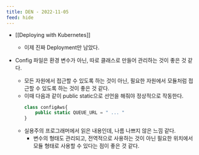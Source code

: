 ```yaml
---
title: DEN - 2022-11-05
feed: hide
---
```

- [[Deploying with Kubernetes]]
	- 이제 진짜 Deployment만 남았다.

- Config 파일은 환경 변수가 아닌, 따로 클래스로 만들어 관리하는 것이 좋은 것 같다.
	- 모든 자원에서 접근할 수 있도록 하는 것이 아닌, 필요한 자원에서 모듈처럼 접근할 수 있도록 하는 것이 좋은 것 같다.
	- 이때 다음과 같이 public static으로 선언을 해줘야 정상적으로 작동한다.
		``` ts
		class configAws{
			public static QUEUE_URL = " ... "
		}
		```
	- 실용주의 프로그래머에서 읽은 내용인데, 나름 나쁘지 않은 느낌 같다.
		- 변수의 형태도 관리되고, 전역적으로 사용하는 것이 아닌 필요한 위치에서 모듈 형태로 사용할 수 있다는 점이 좋은 것 같다.